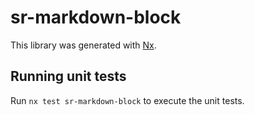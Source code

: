 # sr-markdown-block

This library was generated with [Nx](https://nx.dev).

## Running unit tests

Run `nx test sr-markdown-block` to execute the unit tests.
